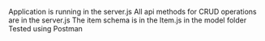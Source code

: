 Application is running in the server.js 
All api methods for CRUD operations are in the server.js
The item schema is in the Item.js in the model folder
Tested using Postman
